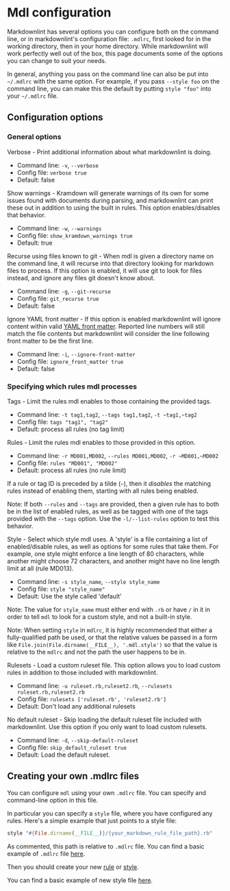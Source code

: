 # Mdl configuration

Markdownlint has several options you can configure both on the command line, or
in markdownlint's configuration file: `.mdlrc`, first looked for in the working
directory, then in your home directory.  While markdownlint will work perfectly
well out of the box, this page documents some of the options you can change to
suit your needs.

In general, anything you pass on the command line can also be put into
`~/.mdlrc` with the same option. For example, if you pass `--style foo` on the
command line, you can make this the default by putting `style "foo"` into your
`~/.mdlrc` file.

## Configuration options

### General options

Verbose - Print additional information about what markdownlint is doing.

* Command line: `-v`, `--verbose`
* Config file: `verbose true`
* Default: false

Show warnings - Kramdown will generate warnings of its own for some issues
found with documents during parsing, and markdownlint can print these out in
addition to using the built in rules. This option enables/disables that
behavior.

* Command line: `-w`, `--warnings`
* Config file: `show_kramdown_warnings true`
* Default: true

Recurse using files known to git - When mdl is given a directory name on the
command line, it will recurse into that directory looking for markdown files to
process. If this option is enabled, it will use git to look for files instead,
and ignore any files git doesn't know about.

* Command line: `-g`, `--git-recurse`
* Config file: `git_recurse true`
* Default: false

Ignore YAML front matter - If this option is enabled markdownlint will ignore
content within valid [YAML front
matter](https://jekyllrb.com/docs/frontmatter/). Reported line numbers will
still match the file contents but markdownlint will consider the line following
front matter to be the first line.

* Command line: `-i`, `--ignore-front-matter`
* Config file: `ignore_front_matter true`
* Default: false

### Specifying which rules mdl processes

Tags - Limit the rules mdl enables to those containing the provided tags.

* Command line: `-t tag1,tag2`, `--tags tag1,tag2`, `-t ~tag1,~tag2`
* Config file: `tags "tag1", "tag2"`
* Default: process all rules (no tag limit)

Rules - Limit the rules mdl enables to those provided in this option.

* Command line: `-r MD001,MD002`, `--rules MD001,MD002`, `-r ~MD001,~MD002`
* Config file: `rules "MD001", "MD002"`
* Default: process all rules (no rule limit)

If a rule or tag ID is preceded by a tilde (`~`), then it _disables_ the
matching rules instead of enabling them, starting with all rules being enabled.

Note: If both `--rules` and `--tags` are provided, then a given rule has to
both be in the list of enabled rules, as well as be tagged with one of the tags
provided with the `--tags` option. Use the `-l/--list-rules` option to test
this behavior.

Style - Select which style mdl uses. A 'style' is a file containing a list of
enabled/disable rules, as well as options for some rules that take them. For
example, one style might enforce a line length of 80 characters, while another
might choose 72 characters, and another might have no line length limit at all
(rule MD013).

* Command line: `-s style_name`, `--style style_name`
* Config file: `style "style_name"`
* Default: Use the style called 'default'

Note: The value for `style_name` must either end with `.rb` or have `/` in it
in order to tell `mdl` to look for a custom style, and not a built-in style.

Note: When setting `style` in `mdlrc`, it is highly recommended that either a
fully-qualified path be used, or that the relative values be passed in a form
like `File.join(File.dirname(__FILE__), '.mdl.style')` so that the value is
relative to the `mdlrc` and not the path the user happens to be in.

Rulesets - Load a custom ruleset file. This option allows you to load custom
rules in addition to those included with markdownlint.

* Command line: `-u ruleset.rb,ruleset2.rb`, `--rulesets ruleset.rb,ruleset2.rb`
* Config file: `rulesets ['ruleset.rb', 'ruleset2.rb']`
* Default: Don't load any additional rulesets

No default ruleset - Skip loading the default ruleset file included with
markdownlint. Use this option if you only want to load custom rulesets.

* Command line: `-d`, `--skip-default-ruleset`
* Config file: `skip_default_ruleset true`
* Default: Load the default ruleset.

## Creating your own .mdlrc files

You can configure `mdl` using your own `.mdlrc` file. You can specify and
command-line option in this file.

In particular you can specify a `style` file, where you have configured any
rules. Here's a simple example that just points to a style file:

```ruby
style "#{File.dirname(__FILE__)}/{your_markdown_rule_file_path}.rb"
```

As commented, this path is relative to `.mdlrc` file. You can find a basic
example of `.mdlrc` file [here](../example/.mdlrc_example).

Then you should create your new [rule](creating_rules.md) or
[style](creating_styles.md).

You can find a basic example of new style file
[here](../example/new_style_example.rb).

